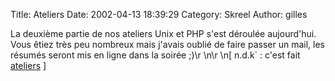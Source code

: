 Title: Ateliers
Date: 2002-04-13 18:39:29
Category: Skreel
Author: gilles

La deuxième partie de nos ateliers Unix et PHP s'est déroulée aujourd'hui. Vous êtiez très peu nombreux mais j'avais oublié de faire passer un mail, les résumés seront mis en ligne dans la soirée  ;)\r
\n\r
\n[ n.d.k` : c'est fait [ateliers](http://ressources.skreel.org/ateliers.php) ]
